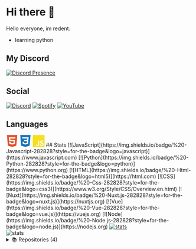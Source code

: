 # Hi there 👋
Hello everyone, im redent.
- learning python
## My Discord 
[![Discord Presence](https://lanyard.cnrad.dev/api/574645568320700494?animated=true)](https://discord.com/users/574645568320700494)
## Social 
[![Discord](https://img.shields.io/badge/%20-Discord-5865F2?style=for-the-badge&logo=discord&logoColor=white)](https://discord.com/users/574645568320700494) [![Spotify](https://img.shields.io/badge/%20-Spotify-green?style=for-the-badge&logo=spotify&logoColor=white)](https://open.spotify.com/user/ymrbbwxe8e4rcyil6v8kd8a2x) [![YouTube](https://img.shields.io/badge/%20-YouTube-FF0000?style=for-the-badge&logo=youtube&logoColor=white)](https://youtube.com/redent)
## Languages

<img height="32" width="32" src="/icons/html.svg">
<img height="32" width="32" src="/icons/css.svg">
<img height="32" width="32" src="/icons/javascript.svg">
## Stats
[![JavaScript](https://img.shields.io/badge/%20-Javascript-282828?style=for-the-badge&logo=javascript)](https://www.javascript.com)
[![Python](https://img.shields.io/badge/%20-Python-282828?style=for-the-badge&logo=python)](https://www.python.org)
[![HTML](https://img.shields.io/badge/%20-Html-282828?style=for-the-badge&logo=html5)](https://html.com)
[![CSS](https://img.shields.io/badge/%20-Css-282828?style=for-the-badge&logo=css3)](https://www.w3.org/Style/CSS/Overview.en.html)
[![Nuxt](https://img.shields.io/badge/%20-Nuxt.js-282828?style=for-the-badge&logo=nuxt.js)](https://nuxtjs.org)
[![Vue](https://img.shields.io/badge/%20-Vue-282828?style=for-the-badge&logo=vue.js)](https://vuejs.org)
[![Node](https://img.shields.io/badge/%20-Node.js-282828?style=for-the-badge&logo=node.js)](https://nodejs.org)
<a href="https://github.com/redentdev"><img src="https://github-readme-stats.vercel.app/api?username=redentdev&how_icons=true&theme=react" width="%100" height="150px" alt="stats"/></a><br>
<img src="https://github-readme-stats.vercel.app/api/top-langs/?username=redentdev&theme=react&layout=compact" width="%100" height="150px" alt="stats"/>

<details>
<summary>📚 Repositories (4)</summary><br>

 [![Invite Info API](https://github-readme-stats.vercel.app/api/pin/?username=redentdev&repo=invite-info-api&show_icons=true&locale=en&theme=github_dark)](https://github.com/redentdev/invite-info-api)
 [![Discord.JS Template](https://github-readme-stats.vercel.app/api/pin/?username=redentdev&repo=discordjs-template&show_icons=true&locale=en&theme=github_dark)](https://github.com/redentdev/discordjs-template)
 [![Aoi.JS Template](https://github-readme-stats.vercel.app/api/pin/?username=redentdev&repo=aoijs-template&show_icons=true&locale=en&theme=github_dark)](https://github.com/redentdev/aoijs-template)
 [![Döviz API](https://github-readme-stats.vercel.app/api/pin/?username=redentdev&repo=doviz-api&show_icons=true&locale=en&theme=github_dark)](https://github.com/redentdev/doviz-api)

</details>

<!--
**redentdev/redentdev** is a ✨ _special_ ✨ repository because its `README.md` (this file) appears on your GitHub profile.

Here are some ideas to get you started:

- 🔭 I’m currently working on ...
- 🌱 I’m currently learning ...
- 👯 I’m looking to collaborate on ...
- 🤔 I’m looking for help with ...
- 💬 Ask me about ...
- 📫 How to reach me: ...
- 😄 Pronouns: ...
- ⚡ Fun fact: ...
-->
